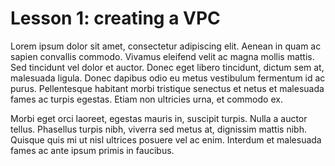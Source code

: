 # Lesson 1: creating a VPC

Lorem ipsum dolor sit amet, consectetur adipiscing elit. Aenean in quam ac sapien convallis commodo. Vivamus eleifend velit ac magna mollis mattis. Sed tincidunt vel dolor et auctor. Donec eget libero tincidunt, dictum sem at, malesuada ligula. Donec dapibus odio eu metus vestibulum fermentum id ac purus. Pellentesque habitant morbi tristique senectus et netus et malesuada fames ac turpis egestas. Etiam non ultricies urna, et commodo ex.

Morbi eget orci laoreet, egestas mauris in, suscipit turpis. Nulla a auctor tellus. Phasellus turpis nibh, viverra sed metus at, dignissim mattis nibh. Quisque quis mi ut nisl ultrices posuere vel ac enim. Interdum et malesuada fames ac ante ipsum primis in faucibus.
